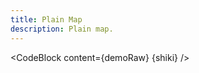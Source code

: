 ```yaml
---
title: Plain Map
description: Plain map.
---
```


<script lang="ts">
  import Demo from "./Plain.svelte";
  import demoRaw from "./Plain.svelte?raw";
  import CodeBlock from "../../CodeBlock.svelte";
  let { shiki } = $props();
</script>

<Demo />

<CodeBlock content={demoRaw} {shiki} />
